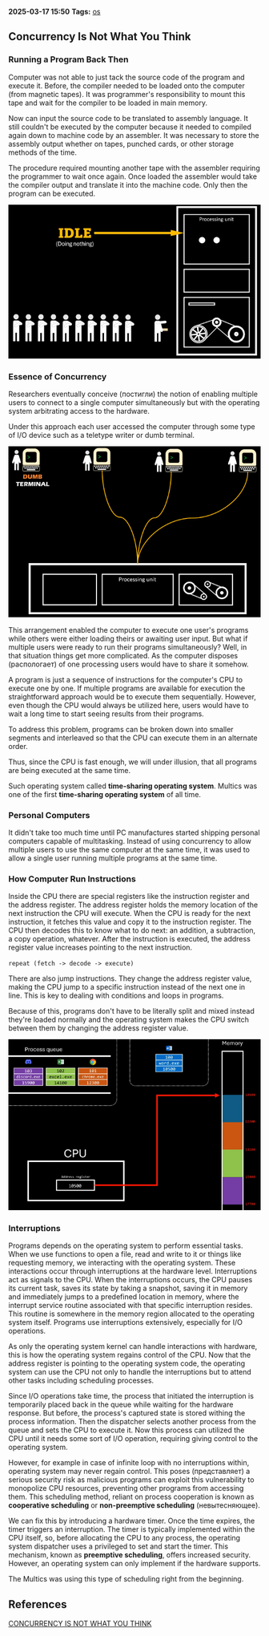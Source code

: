 **2025-03-17 15:50**
**Tags:** [os](../2%20-%20tags/os.md)

## Concurrency Is Not What You Think
### Running a Program Back Then

Computer was not able to just tack the source code of the program and execute it. Before, the compiler needed to be loaded onto the computer (from magnetic tapes). It was programmer's responsibility to mount this tape and wait for the compiler to be loaded in main memory.

Now can input the source code to be translated to assembly language. It still couldn't be executed by the computer because it needed to compiled again down to machine code by an assembler. It was necessary to store the assembly output whether on tapes, punched cards, or other storage methods of the time.

The procedure required mounting another tape with the assembler requiring the programmer to wait once again. Once loaded the assembler would take the compiler output and translate it into the machine code. Only then the program can be executed.

![](../attachments/Pasted%20image%2020250317155957.png)

### Essence of Concurrency

Researchers eventually conceive (постигли) the notion of enabling multiple users to connect to a single computer simultaneously but with the operating system arbitrating access to the hardware.

Under this approach each user accessed the computer through some type of I/O device such as a teletype writer or dumb terminal.

![](../attachments/Pasted%20image%2020250317160141.png)

This arrangement enabled the computer to execute one user's programs while others were either loading theirs or awaiting user input. But what if multiple users were ready to run their programs simultaneously? Well, in that situation things get more complicated. As the computer disposes (распологает) of one processing users would have to share it somehow.

A program is just a sequence of instructions for the computer's CPU to execute one by one. If multiple programs are available for execution the straightforward approach would be to execute them sequentially. However, even though the CPU would always be utilized here, users would have to wait a long time to start seeing results from their programs. 

To address this problem, programs can be broken down into smaller segments and interleaved so that the CPU can execute them in an alternate order.

Thus, since the CPU is fast enough, we will under illusion, that all programs are being executed at the same time.

Such operating system called **time-sharing operating system**. Multics was one of the first **time-sharing operating system** of all time. 

### Personal Computers

It didn't take too much time until PC manufactures started shipping personal computers capable of multitasking. Instead of using concurrency to allow multiple users to use the same computer at the same time, it was used to allow a single user running multiple programs at the same time.

### How Computer Run Instructions

Inside the CPU there are special registers like the instruction register and the address register. The address register holds the memory location of the next instruction the CPU will execute. When the CPU is ready for the next instruction, it fetches this value and copy it to the instruction register. The CPU then decodes this to know what to do next: an addition, a subtraction, a copy operation, whatever. After the instruction is executed, the address register value increases pointing to the next instruction.

`repeat (fetch -> decode -> execute)`

There are also jump instructions. They change the address register value, making the CPU jump to a specific instruction instead of the next one in line. This is key to dealing with conditions and loops in programs.

Because of this, programs don't have to be literally split and mixed instead they're loaded normally and the operating system makes the CPU switch between them by changing the address register value.

![](../attachments/Pasted%20image%2020250317162754.png)

### Interruptions 

Programs depends on the operating system to perform essential tasks. When we use functions to open a file, read and write to it or things like requesting memory, we interacting with the operating system. These interactions occur through interruptions at the hardware level. Interruptions act as signals to the CPU. When the interruptions occurs, the CPU pauses its current task, saves its state by taking a snapshot, saving it in memory and immediately jumps to a predefined location in memory, where the interrupt service routine associated with that specific interruption resides. This routine is somewhere in the memory region allocated to the operating system itself. Programs use interruptions extensively, especially for I/O operations. 

As only the operating system kernel can handle interactions with hardware, this is how the operating system regains control of the CPU. Now that the address register is pointing to the operating system code, the operating system can use the CPU not only to handle the interruptions but to attend other tasks including scheduling processes.

Since I/O operations take time, the process that initiated the interruption is temporarily placed back in the queue while waiting for the hardware response. But before, the process's captured state is stored withing the process information. Then the dispatcher selects another process from the queue and sets the CPU to execute it. Now this process can utilized the CPU until it needs some sort of I/O operation, requiring giving control to the operating system.

However, for example in case of infinite loop with no interruptions within, operating system may never regain control. This poses (представляет) a serious security risk as malicious programs can exploit this vulnerability to monopolize CPU resources, preventing other programs from accessing them. This scheduling method, reliant on process cooperation is known as **cooperative scheduling** or **non-preemptive scheduling** (невытесняющее).

We can fix this by introducing a hardware timer. Once the time expires, the timer triggers an interruption. The timer is typically implemented within the CPU itself, so, before allocating the CPU to any process, the operating system dispatcher uses a privileged to set and start the timer. This mechanism, known as **preemptive scheduling**, offers increased security. However, an operating system can only implement if the hardware supports. 

The Multics was using this type of scheduling right from the beginning.
## References
[CONCURRENCY IS NOT WHAT YOU THINK](https://www.youtube.com/watch?v=3X93PnKRNUo) 